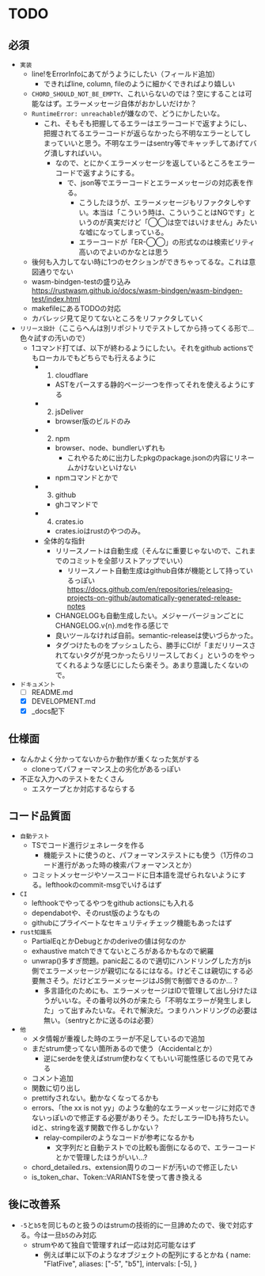 # TODO

## 必須

- `実装`
  - line!をErrorInfoにあてがうようにしたい（フィールド追加）
    - できればline, column, fileのように細かくできればより嬉しい
  - `CHORD_SHOULD_NOT_BE_EMPTY`、これいらないのでは？空にすることは可能なはず。エラーメッセージ自体がおかしいだけか？
  - `RuntimeError: unreachable`が嫌なので、どうにかしたいな。
    - これ、そもそも把握してるエラーはエラーコードで返すようにし、把握されてるエラーコードが返らなかったら不明なエラーとしてしまっていいと思う。不明なエラーはsentry等でキャッチしてあげてバグ潰しすればいい。
      - なので、とにかくエラーメッセージを返しているところをエラーコードで返すようにする。
        - で、json等でエラーコードとエラーメッセージの対応表を作る。
          - こうしたほうが、エラーメッセージもリファクタしやすい。本当は「こういう時は、こういうことはNGです」というのが真実だけど「◯◯は空ではいけません」みたいな嘘になってしまっている。
          - エラーコードが「ER-◯◯」の形式なのは検索ビリティ高いのでよいのかなとは思う
  - 後何も入力してない時に1つのセクションができちゃってるな。これは意図通りでない
  - wasm-bindgen-testの盛り込み <https://rustwasm.github.io/docs/wasm-bindgen/wasm-bindgen-test/index.html>
  - makefileにあるTODOの対応
  - カバレッジ見て足りてないところをリファクタしていく
- `リリース設計`（ここらへんは別リポジトリでテストしてから持ってくる形で…色々試すの汚いので）
  - 1コマンド打てば、以下が終わるようにしたい。それをgithub actionsでもローカルでもどちらでも行えるように
    - 1. cloudflare
      - ASTをパースする静的ページ一つを作ってそれを使えるようにする
    - 2. jsDeliver
      - browser版のビルドのみ
    - 2. npm
      - browser、node、bundlerいずれも
        - これやるために出力したpkgのpackage.jsonの内容にリネームかけないといけない
      - npmコマンドとかで
    - 3. github
      - ghコマンドで
    - 4. crates.io
      - crates.ioはrustのやつのみ。
    - 全体的な指針
      - リリースノートは自動生成（そんなに重要じゃないので、これまでのコミットを全部リストアップでいい）
        - リリースノート自動生成はgithub自体が機能として持っているっぽい　<https://docs.github.com/en/repositories/releasing-projects-on-github/automatically-generated-release-notes>
      - CHANGELOGも自動生成したい。メジャーバージョンごとにCHANGELOG.v{n}.mdを作る感じで
      - 良いツールなければ自前。semantic-releaseは使いづらかった。
      - タグつけたものをプッシュしたら、勝手にCIが「まだリリースされてないタグが見つかったらリリースしておく」というのをやってくれるような感じにしたら楽そう。あまり意識したくないので。
- `ドキュメント`
  - [ ] README.md
  - [x] DEVELOPMENT.md
  - [x] _docs配下

## 仕様面

- なんかよく分かってないからか動作が重くなった気がする
  - cloneってパフォーマンス上の劣化があるっぽい
- 不正な入力へのテストをたくさん
  - エスケープとか対応するならする

## コード品質面

- `自動テスト`
  - TSでコード進行ジェネレータを作る
    - 機能テストに使うのと、パフォーマンステストにも使う（1万件のコード進行があった時の検索パフォーマンスとか）
  - コミットメッセージやソースコードに日本語を混ぜられないようにする。lefthookのcommit-msgでいけるはず
- `CI`
  - lefthookでやってるやつをgithub actionsにも入れる
  - dependabotや、そのrust版のようなもの
  - githubにプライベートなセキュリティチェック機能もあったはず
- `rust知識系`
  - PartialEqとかDebugとかのderiveの値は何なのか
  - exhaustive matchできてないところがあるかもなので網羅
  - unwrap()多すぎ問題。panic起こるので適切にハンドリングした方がjs側でエラーメッセージが親切になるにはなる。けどそこは親切にする必要無さそう。だけどエラーメッセージはJS側で制御できるのか…？
    - 多言語化のためにも、エラーメッセージはIDで管理して出し分けたほうがいいな。その番号以外のが来たら「不明なエラーが発生しました」って出すみたいな。それで解決だ。つまりハンドリングの必要は無い。（sentryとかに送るのは必要）
- `他`
  - メタ情報が重複した時のエラーが不足しているので追加
  - まだstrum使ってない箇所あるので使う（Accidentalとか）
    - 逆にserdeを使えばstrum使わなくてもいい可能性感じるので見てみる
  - コメント追加
  - 関数に切り出し
  - prettifyされない。動かなくなってるかも
  - errors、「the xx is not yy」のような動的なエラーメッセージに対応できないっぽいので修正する必要がありそう。ただしエラーIDも持ちたい。idと、stringを返す関数で作るしかない？
    - relay-compilerのようなコードが参考になるかも
      - 文字列だと自動テストでの比較も面倒になるので、エラーコードとかで管理したほうがいい…?
  - chord_detailed.rs、extension周りのコードが汚いので修正したい
  - is_token_char、Token::VARIANTSを使って書き換える

## 後に改善系

- `-5`と`b5`を同じものと扱うのはstrumの技術的に一旦諦めたので、後で対応する。今は一旦`b5`のみ対応
  - strumやめて独自で管理すれば一応は対応可能なはず
    - 例えば単に以下のようなオブジェクトの配列にするとかね
      {
        name: "FlatFive",
        aliases: ["-5", "b5"],
        intervals: [-5],
      }
